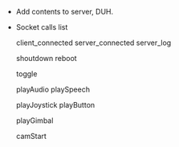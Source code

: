 - Add contents to server, DUH.

- Socket calls list

    client_connected
    server_connected
    server_log

    shoutdown
    reboot

    toggle

    playAudio
    playSpeech

    playJoystick
    playButton

    playGimbal

    camStart
